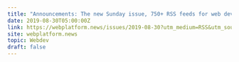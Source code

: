 ```yaml
---
title: "Announcements: The new Sunday issue, 750+ RSS feeds for web developers, weekly updated browser intents."
date: 2019-08-30T05:00:00Z
link: https://webplatform.news/issues/2019-08-30?utm_medium=RSS&utm_source=hune
site: webplatform.news
topic: Webdev
draft: false
---
```

